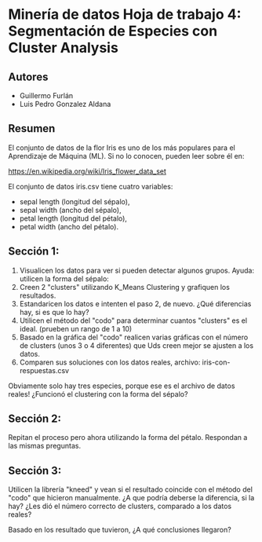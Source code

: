 # Minería de datos Hoja de trabajo 4: Segmentación de Especies con Cluster Analysis

## Autores
- Guillermo Furlán
- Luis Pedro Gonzalez Aldana
## Resumen
El conjunto de datos de la flor Iris es uno de los más populares para el Aprendizaje de Máquina (ML). Si no lo conocen, pueden leer sobre él en:

https://en.wikipedia.org/wiki/Iris_flower_data_set

El conjunto de datos iris.csv tiene cuatro variables:

- sepal length (longitud del sépalo),
- sepal width (ancho del sépalo),
- petal length (longitud del pétalo),
- petal width (ancho del pétalo).
## Sección 1:

1. Visualicen los datos para ver si pueden detectar algunos grupos. Ayuda: utilicen la forma del sépalo:
2. Creen 2 "clusters" utilizando K_Means Clustering y grafiquen los resultados.
3. Estandaricen los datos e intenten el paso 2, de nuevo. ¿Qué diferencias hay, si es que lo hay?
4. Utilicen el método del "codo" para determinar cuantos "clusters" es el ideal. (prueben un rango de 1 a 10)
5. Basado en la gráfica del "codo" realicen varias gráficas con el número de clusters (unos 3 o 4 diferentes) que Uds creen mejor se ajusten a los datos.
6. Comparen sus soluciones con los datos reales, archivo: iris-con-respuestas.csv

Obviamente solo hay tres especies, porque ese es el archivo de datos reales! ¿Funcionó el clustering con la forma del sépalo?

## Sección 2:

Repitan el proceso pero ahora utilizando la forma del pétalo. Respondan a las mismas preguntas. 

## Sección 3:

Utilicen la librería "kneed" y vean si el resultado coincide con el método del "codo" que hicieron manualmente. ¿A que podría deberse la diferencia, si la hay? ¿Les dió el número correcto de clusters, comparado a los datos reales?

Basado en los resultado que tuvieron, ¿A qué conclusiones llegaron?